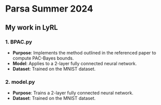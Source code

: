 # Parsa Summer 2024

## My work in LyRL

### 1. **BPAC.py**
- **Purpose**: Implements the method outlined in the referenced paper to compute PAC-Bayes bounds.
- **Model**: Applies to a 2-layer fully connected neural network.
- **Dataset**: Trained on the MNIST dataset.

### 2. **model.py**
- **Purpose**: Trains a 2-layer fully connected neural network.
- **Dataset**: Trained on the MNIST dataset.
